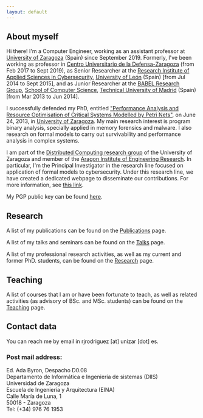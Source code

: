 ```yaml
---
layout: default
---
```


## About myself

Hi there! I'm a Computer Engineer, working as an assistant professor at [University of Zaragoza](http://www.unizar.es) (Spain) since September 2019. Formerly, I've been working as professor in [Centro Universitario de la Defensa-Zaragoza](http://cud.unizar.es/) (from Feb 2017 to Sept 2019), as Senior Researcher at the [Research Institute of Applied Sciences in Cybersecurity](https://riasc.unileon.es/), [University of León](https://www.unileon.es/) (Spain) [from Jul 2014 to Sept 2015], and as Junior Researcher at the [BABEL Research Group](https://babel.upm.es/), [School of Computer Science](https://www.fi.upm.es/), [Technical University of Madrid](https://www.upm.es/) (Spain) [from Mar 2013 to Jun 2014]. 

I successfully defended my PhD, entitled ["Performance Analysis and Resource Optimisation of Critical Systems Modelled by Petri Nets"](http://webdiis.unizar.es/~ricardo/files/papers/RJRodriguez-PhD-Thesis.pdf), on June 24, 2013, in [University of Zaragoza](http://www.unizar.es). My main research interest is program binary analysis, specially applied in memory forensics and malware. I also  research on formal models to carry out survivability and performance analysis in complex systems. 

I am part of the [Distributed Computing research group](http://webdiis.unizar.es/DISCO/) of the University of Zaragoza and member of the [Aragon Institute of Engineering Research](https://i3a.unizar.es/en). In particular, I'm the Principal Investigator in the research line focused on application of formal models to cybersecurity. Under this research line, we have created a dedicated webpage to disseminate our contributions. For more information, see [this link](https://reversea.me/).

My PGP public key can be found [here](http://webdiis.unizar.es/~ricardo/files/rjrodriguez.asc).

## Research

A list of my publications can be found on the [Publications](publications) page.

A list of my talks and seminars can be found on the [Talks](talks) page.

A list of my professional research activities, as well as my current and former PhD. students, can be found on the [Research](research) page.
## Teaching

A list of courses that I am or have been fortunate to teach, as well as related activities (as advisory of BSc. and MSc. students) can be found on the [Teaching](teaching) page.

## Contact data

You can reach me by email in rjrodriguez [at] unizar [dot] es. 

### Post mail address:

Ed. Ada Byron, Despacho D0.08\
Departamento de Informática e Ingeniería de sistemas (DIIS)\
Universidad de Zaragoza\
Escuela de Ingeniería y Arquitectura (EINA)\
Calle María de Luna, 1\
50018 - Zaragoza\
Tel: (+34) 976 76 1953

